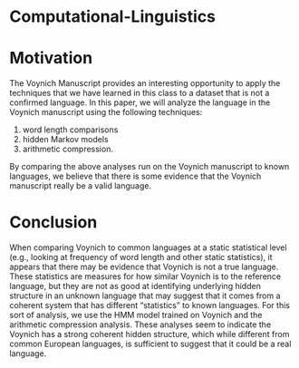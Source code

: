 # Computational-Linguistics

# Motivation
The Voynich Manuscript provides an interesting opportunity to apply the techniques that we have learned in this class to a dataset that is not a confirmed language. In this paper, we will analyze the language in the Voynich manuscript using the following techniques: 

1. word length comparisons
2. hidden Markov models
3. arithmetic compression.

By comparing the above analyses run on the Voynich manuscript to known languages, we believe that there is some evidence that the Voynich manuscript really be a valid language. 

# Conclusion
When comparing Voynich to common languages at a static statistical level (e.g., looking at frequency of word length and other static statistics), it appears that there may be evidence that Voynich is not a true language. These statistics are measures for how similar Voynich is to the reference language, but they are not as good at identifying underlying hidden structure in an unknown language that may suggest that it comes from a coherent system that has different “statistics” to known languages. For this sort of analysis, we use the HMM model trained on Voynich and the arithmetic compression analysis. These analyses seem to indicate the Voynich has a strong coherent hidden structure, which while different from common European languages, is sufficient to suggest that it could be a real language. 
